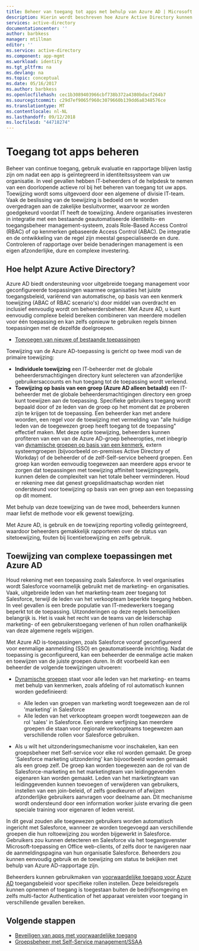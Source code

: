 ```yaml
---
title: Beheer van toegang tot apps met behulp van Azure AD | Microsoft Docs
description: Hierin wordt beschreven hoe Azure Active Directory kunnen organisaties om op te geven van de apps waartoe elke gebruiker toegang heeft.
services: active-directory
documentationcenter: ''
author: barbkess
manager: mtillman
editor: ''
ms.service: active-directory
ms.component: app-mgmt
ms.workload: identity
ms.tgt_pltfrm: na
ms.devlang: na
ms.topic: conceptual
ms.date: 05/16/2017
ms.author: barbkess
ms.openlocfilehash: cec1b3089403966cbf738b372a4380bdacf264b7
ms.sourcegitcommit: c29d7ef9065f960c3079660b139dd6a8348576ce
ms.translationtype: MT
ms.contentlocale: nl-NL
ms.lasthandoff: 09/12/2018
ms.locfileid: "44718274"
---
```

# <a name="managing-access-to-apps"></a>Toegang tot apps beheren
Beheer van continue toegang, gebruik evaluatie en rapportage blijven lastig zijn om nadat een app is geïntegreerd in identiteitssysteem van uw organisatie. In veel gevallen hebben IT-beheerders of de helpdesk te nemen van een doorlopende actieve rol bij het beheren van toegang tot uw apps. Toewijzing wordt soms uitgevoerd door een algemene of divisie IT-team. Vaak de beslissing van de toewijzing is bedoeld om te worden overgedragen aan de zakelijke besluitvormer, waarvoor ze worden goedgekeurd voordat IT heeft de toewijzing.  Andere organisaties investeren in integratie met een bestaande geautomatiseerde identiteits- en toegangsbeheer management-systeem, zoals Role-Based Access Control (RBAC) of op kenmerken gebaseerde Access Control (ABAC). De integratie en de ontwikkeling van de regel zijn meestal gespecialiseerde en dure. Controleren of rapportage over beide benaderingen management is een eigen afzonderlijke, dure en complexe investering.

## <a name="how-does-azure-active-directory-help"></a>Hoe helpt Azure Active Directory?
 Azure AD biedt ondersteuning voor uitgebreide toegang management voor geconfigureerde toepassingen waarmee organisaties het juiste toegangsbeleid, variërend van automatische, op basis van een kenmerk toewijzing (ABAC of RBAC scenario's) door middel van overdracht en inclusief eenvoudig wordt om beheerdersbeheer. Met Azure AD, u kunt eenvoudig complexe beleid bereiken combineren van meerdere modellen voor één toepassing en kan zelfs opnieuw te gebruiken regels binnen toepassingen met de dezelfde doelgroepen.

* [Toevoegen van nieuwe of bestaande toepassingen](configure-single-sign-on-portal.md)

 Toewijzing van de Azure AD-toepassing is gericht op twee modi van de primaire toewijzing:

* **Individuele toewijzing** een IT-beheerder met de globale beheerdersmachtigingen directory kunt selecteren van afzonderlijke gebruikersaccounts en hun toegang tot de toepassing wordt verleend.
* **Toewijzing op basis van een groep (Azure AD alleen betaald)** een IT-beheerder met de globale beheerdersmachtigingen directory een groep kunt toewijzen aan de toepassing. Specifieke gebruikers toegang wordt bepaald door of ze leden van de groep op het moment dat ze proberen zijn te krijgen tot de toepassing. Een beheerder kan met andere woorden, een regel voor de toewijzing met vermelding van "alle huidige leden van de toegewezen groep heeft toegang tot de toepassing" effectief maken. Met deze optie toewijzing, beheerders kunnen profiteren van een van de Azure AD-groep beheeropties, met inbegrip van [dynamische groepen op basis van een kenmerk](../fundamentals/active-directory-groups-create-azure-portal.md), extern systeemgroepen (bijvoorbeeld on-premises Active Directory of Workday) of de beheerder of de zelf-Self-service beheerd groepen. Een groep kan worden eenvoudig toegewezen aan meerdere apps ervoor te zorgen dat toepassingen met toewijzing affiniteit toewijzingsregels, kunnen delen de complexiteit van het totale beheer verminderen. Houd er rekening mee dat genest groepslidmaatschap worden niet ondersteund voor toewijzing op basis van een groep aan een toepassing op dit moment.

Met behulp van deze toewijzing van de twee modi, beheerders kunnen maar liefst de methode voor elk gewenst toewijzing.

Met Azure AD, is gebruik en de toewijzing reporting volledig geïntegreerd, waardoor beheerders gemakkelijk rapporteren over de status van sitetoewijzing, fouten bij licentietoewijzing en zelfs gebruik.

## <a name="complex-application-assignment-with-azure-ad"></a>Toewijzing van complexe toepassingen met Azure AD
Houd rekening met een toepassing zoals Salesforce. In veel organisaties wordt Salesforce voornamelijk gebruikt met de marketing- en organisaties. Vaak, uitgebreide leden van het marketing-team zeer toegang tot Salesforce, terwijl de leden van het verkoopteam beperkte toegang hebben. In veel gevallen is een brede populatie van IT-medewerkers toegang beperkt tot de toepassing. Uitzonderingen op deze regels bemoeilijken belangrijk is. Het is vaak het recht van de teams van de leiderschap marketing- of een gebruikerstoegang verlenen of hun rollen onafhankelijk van deze algemene regels wijzigen.

Met Azure AD is-toepassingen, zoals Salesforce vooraf geconfigureerd voor eenmalige aanmelding (SSO) en geautomatiseerde inrichting. Nadat de toepassing is geconfigureerd, kan een beheerder de eenmalige actie maken en toewijzen van de juiste groepen duren. In dit voorbeeld kan een beheerder de volgende toewijzingen uitvoeren:

* [Dynamische groepen](../fundamentals/active-directory-groups-create-azure-portal.md) staat voor alle leden van het marketing- en teams met behulp van kenmerken, zoals afdeling of rol automatisch kunnen worden gedefinieerd:
  
  * Alle leden van groepen van marketing wordt toegewezen aan de rol 'marketing' in Salesforce
  * Alle leden van het verkoopteam groepen wordt toegewezen aan de rol 'sales' in Salesforce. Een verdere verfijning kan meerdere groepen die staan voor regionale verkoopteams toegewezen aan verschillende rollen voor Salesforce gebruiken.
* Als u wilt het uitzonderingsmechanisme voor inschakelen, kan een groepsbeheer met Self-service voor elke rol worden gemaakt. De groep 'Salesforce marketing uitzondering' kan bijvoorbeeld worden gemaakt als een groep zelf. De groep kan worden toegewezen aan de rol van de Salesforce-marketing en het marketingteam van leidinggevenden eigenaren kan worden gemaakt. Leden van het marketingteam van leidinggevenden kunnen toevoegen of verwijderen van gebruikers, instellen van een join-beleid, of zelfs goedkeuren of afwijzen afzonderlijke gebruikers aanvragen voor deelname aan. Dit mechanisme wordt ondersteund door een information worker juiste ervaring die geen speciale training voor eigenaren of leden vereist.

In dit geval zouden alle toegewezen gebruikers worden automatisch ingericht met Salesforce, wanneer ze worden toegevoegd aan verschillende groepen die hun roltoewijzing zou worden bijgewerkt in Salesforce. Gebruikers zou kunnen detecteren en Salesforce via het toegangsvenster Microsoft-toepassing en Office web-clients, of zelfs door te navigeren naar de aanmeldingspagina van hun organisatie Salesforce. Beheerders zou kunnen eenvoudig gebruik en de toewijzing om status te bekijken met behulp van Azure AD-rapportage zijn.

Beheerders kunnen gebruikmaken van [voorwaardelijke toegang voor Azure AD](../active-directory-conditional-access-azure-portal.md) toegangsbeleid voor specifieke rollen instellen. Deze beleidsregels kunnen opnemen of toegang is toegestaan buiten de bedrijfsomgeving en zelfs multi-factor Authentication of het apparaat vereisten voor toegang in verschillende gevallen bereiken.

## <a name="next-steps"></a>Volgende stappen
* [Beveiligen van apps met voorwaardelijke toegang](../active-directory-conditional-access-azure-portal.md)
* [Groepsbeheer met Self-Service management/SSAA](../users-groups-roles/groups-self-service-management.md)
